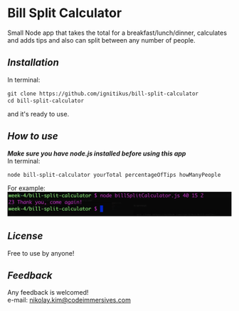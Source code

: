 # Bill Split Calculator
Small Node app that takes the total for a breakfast/lunch/dinner, calculates and adds tips and also can split between any number of people. 

## *Installation*
In terminal:
    
    git clone https://github.com/ignitikus/bill-split-calculator
    cd bill-split-calculator
and it's ready to use.

## *How to use*
***Make sure you have node.js installed before using this app*** <br>
In terminal: 

    node bill-split-calculator yourTotal percentageOfTips howManyPeople

For example:
![an example](./Screenshot.png)

## *License*

Free to use by anyone!

## *Feedback*
Any feedback is welcomed! <br>
e-mail: nikolay.kim@codeimmersives.com